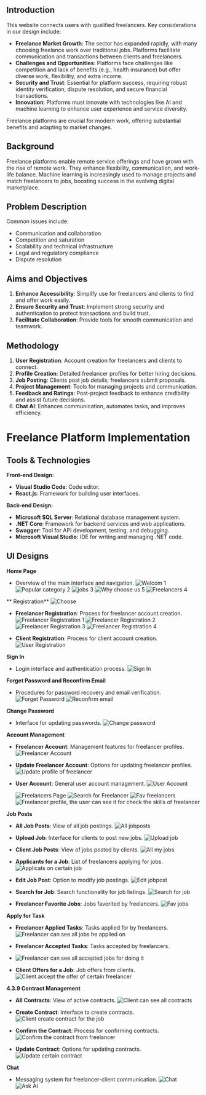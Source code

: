 ## Introduction

This website connects users with qualified freelancers. Key considerations in our design include:

- **Freelance Market Growth**: The sector has expanded rapidly, with many choosing freelance work over traditional jobs. Platforms facilitate communication and transactions between clients and freelancers.
- **Challenges and Opportunities**: Platforms face challenges like competition and lack of benefits (e.g., health insurance) but offer diverse work, flexibility, and extra income.
- **Security and Trust**: Essential for platform success, requiring robust identity verification, dispute resolution, and secure financial transactions.
- **Innovation**: Platforms must innovate with technologies like AI and machine learning to enhance user experience and service diversity.

Freelance platforms are crucial for modern work, offering substantial benefits and adapting to market changes.

## Background

Freelance platforms enable remote service offerings and have grown with the rise of remote work. They enhance flexibility, communication, and work-life balance. Machine learning is increasingly used to manage projects and match freelancers to jobs, boosting success in the evolving digital marketplace.


## Problem Description

Common issues include:

- Communication and collaboration
- Competition and saturation
- Scalability and technical infrastructure
- Legal and regulatory compliance
- Dispute resolution

## Aims and Objectives

1. **Enhance Accessibility**: Simplify use for freelancers and clients to find and offer work easily.
2. **Ensure Security and Trust**: Implement strong security and authentication to protect transactions and build trust.
3. **Facilitate Collaboration**: Provide tools for smooth communication and teamwork.

## Methodology

1. **User Registration**: Account creation for freelancers and clients to connect.
2. **Profile Creation**: Detailed freelancer profiles for better hiring decisions.
3. **Job Posting**: Clients post job details; freelancers submit proposals.
4. **Project Management**: Tools for managing projects and communication.
5. **Feedback and Ratings**: Post-project feedback to enhance credibility and assist future decisions.
6. **Chat AI**: Enhances communication, automates tasks, and improves efficiency.




# Freelance Platform Implementation


## Tools & Technologies

**Front-end Design:**
- **Visual Studio Code**: Code editor.
- **React.js**: Framework for building user interfaces.

**Back-end Design:**
- **Microsoft SQL Server**: Relational database management system.
- **.NET Core**: Framework for backend services and web applications.
- **Swagger**: Tool for API development, testing, and debugging.
- **Microsoft Visual Studio**: IDE for writing and managing .NET code.

## UI Designs

**Home Page**
   - Overview of the main interface and navigation.
    ![Welcom 1](https://github.com/user-attachments/assets/c44d463c-3b00-4a74-a58b-50fabbb0d4c8)
     ![Popular category 2](https://github.com/user-attachments/assets/6c890cfc-8e9b-40d3-beba-7b73f12d5ade)
     ![jobs 3](https://github.com/user-attachments/assets/2abad39b-66a0-4e81-8510-1bdf9fac7a7b)
    ![Why choose us 5](https://github.com/user-attachments/assets/cd272acd-cadd-4735-96aa-7691fe60ad0b)
     ![Freelancers 4](https://github.com/user-attachments/assets/833d8a66-0f7e-4da2-9182-fc087c35527d)


** Registration**
![Choose](https://github.com/user-attachments/assets/f262de73-6c33-4c63-951c-59086d870c76)


   - **Freelancer Registration**: Process for freelancer account creation.
    ![Freelancer Registration 1](https://github.com/user-attachments/assets/c2a35e72-c8d9-4914-9a0b-7ca1f278343b)
    ![Freelancer Registration 2](https://github.com/user-attachments/assets/85d01378-8d37-4abe-b6de-bb015e86b4a9)
    ![Freelancer Registration 3](https://github.com/user-attachments/assets/5916ddbf-9c71-488c-950d-c6f72c46b952)
    ![Freelancer Registration 4](https://github.com/user-attachments/assets/1bb3281d-6f6a-44bf-9a03-a8d24061773a)


   - **Client Registration**: Process for client account creation.
     ![User Registration](https://github.com/user-attachments/assets/d13fc3a4-b05d-4b13-b579-07452b5408c8)


**Sign In**
   - Login interface and authentication process.
   ![Sign In](https://github.com/user-attachments/assets/cd1e5605-8211-489f-8f70-2306cea26539)


**Forget Password and Reconfirm Email**
   - Procedures for password recovery and email verification.
   ![Forget Password](https://github.com/user-attachments/assets/90af62a8-67f1-4aa9-b176-8ad06bf1c28f)
    ![Reconfirm email](https://github.com/user-attachments/assets/20d66b61-607d-41d3-8425-01c42d1b9956)

**Change Password**
   - Interface for updating passwords.
     ![Change password](https://github.com/user-attachments/assets/91b5d678-f769-461b-a7c2-2eaa2a1e31d3)


**Account Management**
   - **Freelancer Account**: Management features for freelancer profiles.
     ![Freelancer Account](https://github.com/user-attachments/assets/aa447791-31e9-4052-bfc7-9eb3ec9465d0)

   - **Update Freelancer Account**: Options for updating freelancer profiles.
     ![Update profile of freelancer](https://github.com/user-attachments/assets/900a8f41-6e35-4ec9-af60-b68ae848601c)

   - **User Account**: General user account management.
     ![User Account](https://github.com/user-attachments/assets/b0bb125a-4265-483f-bcf3-f95c2d2cc91e)

     ![Freelancers Page](https://github.com/user-attachments/assets/ec44d5a0-9dc5-42ef-ae48-3b1542835c4c)
     ![Search for Freelancer](https://github.com/user-attachments/assets/97c47d94-4c11-45dd-bd11-931556f82e4e)
![Fav freelancers](https://github.com/user-attachments/assets/be4439a3-7387-4edb-9c76-eea67c0beb95)
![Freelancer profile, the user can see it for check the skills of freelancer](https://github.com/user-attachments/assets/dcedd088-9cf1-496b-86b7-74455042a7bc)



**Job Posts**
   - **All Job Posts**: View of all job postings.
     ![All jobposts](https://github.com/user-attachments/assets/4e131157-c144-42bd-becb-e80bd065d9b6)

   - **Upload Job**: Interface for clients to post new jobs.
     ![Upload job](https://github.com/user-attachments/assets/54a7f53f-0695-467c-ab69-4fdecbcabaa5)

   - **Client Job Posts**: View of jobs posted by clients.
     ![All my jobs](https://github.com/user-attachments/assets/07a20735-9750-494a-be6c-fc79118c3e19)

   - **Applicants for a Job**: List of freelancers applying for jobs.
     ![Applicats on certain job](https://github.com/user-attachments/assets/72136e85-8b1a-4466-9192-210adb76c2d4)

   - **Edit Job Post**: Option to modify job postings.
     ![Edit jobpost](https://github.com/user-attachments/assets/defa1908-560b-4b73-9ccd-badb9503e797)

   - **Search for Job**: Search functionality for job listings.
     ![Search for job](https://github.com/user-attachments/assets/ecc91755-f812-4001-8600-f5905404003e)

   - **Freelancer Favorite Jobs**: Jobs favorited by freelancers.
     ![Fav jobs](https://github.com/user-attachments/assets/705367b3-c10d-4a2e-aaa1-f5848bede653)

**Apply for Task**
   - **Freelancer Applied Tasks**: Tasks applied for by freelancers.
     ![Freelancer can see all jobs he applied on](https://github.com/user-attachments/assets/83c07893-4f32-4773-9966-9faa0d47d1e9)

   - **Freelancer Accepted Tasks**: Tasks accepted by freelancers.
   - ![Freelancer can see all accepted jobs for doing it](https://github.com/user-attachments/assets/30f69562-cbff-4ba0-b010-04f37df3ed12)

   - **Client Offers for a Job**: Job offers from clients.
     ![Client accept the offer of certain freelancer](https://github.com/user-attachments/assets/675f6541-bf75-4fef-b161-1a96c8376fd2)


**4.3.9 Contract Management**
   - **All Contracts**: View of active contracts.
     ![Client can see all contracts](https://github.com/user-attachments/assets/86c41a52-3495-492b-b266-1aef863fa649)

   - **Create Contract**: Interface to create contracts.
     ![Client create contract for the job](https://github.com/user-attachments/assets/37e630b6-f17c-40ad-8e1f-362c7820d578)

   - **Confirm the Contract**: Process for confirming contracts.
     ![Confirm the contract from freelancer](https://github.com/user-attachments/assets/d246ec15-983d-4426-9844-89e6fbba0562)

   - **Update Contract**: Options for updating contracts.
     ![Update certain contract](https://github.com/user-attachments/assets/8b03cd05-0880-4944-9782-b6f99f2dbc0b)


**Chat**
   - Messaging system for freelancer-client communication.
     ![Chat](https://github.com/user-attachments/assets/394ae206-7b55-4e97-bc0a-f7ebabf1112f)
     ![Ask AI](https://github.com/user-attachments/assets/dcd8651a-dec9-4c47-a4ec-f60c2db843d8)


